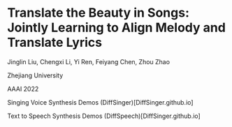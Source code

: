 # Translate the Beauty in Songs: Jointly Learning to Align Melody and Translate Lyrics

Jinglin Liu, Chengxi Li, Yi Ren, Feiyang Chen, Zhou Zhao

Zhejiang University

AAAI 2022

Singing Voice Synthesis Demos (DiffSinger)[DiffSinger.github.io]

Text to Speech Synthesis Demos (DiffSpeech)[DiffSinger.github.io]